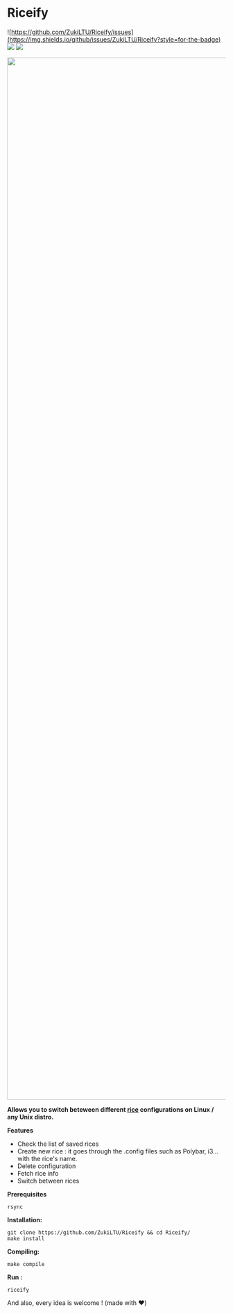 # Riceify

![https://github.com/ZukiLTU/Riceify/issues](https://img.shields.io/github/issues/ZukiLTU/Riceify?style=for-the-badge)
![](https://img.shields.io/github/forks/ZukiLTU/Riceify?style=for-the-badge)
![](https://img.shields.io/github/stars/ZukiLTU/Riceify?style=for-the-badge)

<img src="https://s3.gifyu.com/images/Peek-06-01-2023-13-27.gif" alt="" style="height:60vh">

<strong>Allows you to switch beteween different <a href="https://thatnixguy.github.io/posts/ricing/">rice</a> configurations on Linux / any Unix distro.</strong>

**Features**
<ul>
  <li>Check the list of saved rices</li>
  <li>Create new rice : it goes through the .config files such as Polybar, i3... with the rice's name.</li>
  <li>Delete configuration</li>
  <li>Fetch rice info</li>
  <li>Switch between rices</li>
</ul>

**Prerequisites**
```
rsync
```

**Installation:**
<br/>
```
git clone https://github.com/ZukiLTU/Riceify && cd Riceify/
make install
```
**Compiling:**
<br/>
```
make compile
```

**Run :**
```
riceify
```

And also, every idea is welcome ! (made with :heart:)

